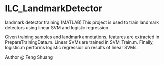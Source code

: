 ILC_LandmarkDetector
====================

landmark detector training (MATLAB)
This project is used to train landmark detectors using linear SVM and logistic regression.

Given training samples and landmark annotations, features are extracted in PrepareTrainingData.m. Linear SVMs are trained in SVM_Train.m. Finally, logistic.m performs logistic regression on results of linear SVMs.

Author @ Feng Shuang
